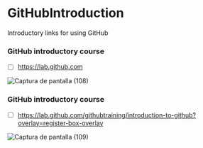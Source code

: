 # GitHubIntroduction
Introductory links for using GitHub

### GitHub introductory course
- [ ] https://lab.github.com

![Captura de pantalla (108)](https://user-images.githubusercontent.com/34284173/80848265-4f6d9580-8bd8-11ea-8f3e-ae140fb56d11.png)


### GitHub introductory course
- [ ] https://lab.github.com/githubtraining/introduction-to-github?overlay=register-box-overlay

![Captura de pantalla (109)](https://user-images.githubusercontent.com/34284173/80848273-57c5d080-8bd8-11ea-8b6a-ef93d66a1453.png)
